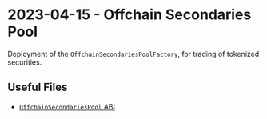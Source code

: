 # 2023-04-15 - Offchain Secondaries Pool

Deployment of the `OffchainSecondariesPoolFactory`, for trading of tokenized securities.

## Useful Files

- [`OffchainSecondariesPool` ABI](./abi/OffchainSecondariesPool.json)
